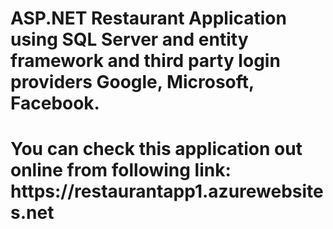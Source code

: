 <h1> ASP.NET Restaurant Application using SQL Server and entity framework and third party login providers Google, Microsoft, Facebook.<h1>

<p>You can check this application out online from following link: https://restaurantapp1.azurewebsites.net </p>
